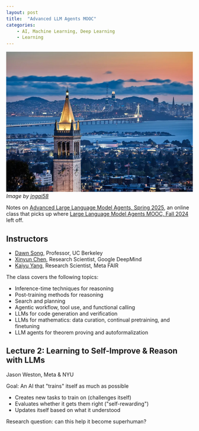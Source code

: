 ```yaml
---
layout: post
title:  "Advanced LLM Agents MOOC"
categories:
    - AI, Machine Learning, Deep Learning
    - Learning
---
```


![Berkeley Campanile](../images/UC-Berkeley-campanile.png) _Image by [jngai58](https://www.flickr.com/photos/john_n_berk_pics_xyz/51096342158/)_


Notes on [Advanced Large Language Model Agents, Spring 2025][1], an online class that picks up where [Large Language Model Agents MOOC, Fall 2024][2] left off.


## Instructors

- [Dawn Song][3], Professor, UC Berkeley
- [Xinyun Chen][4], Research Scientist, Google DeepMind
- [Kaiyu Yang][5], Research Scientist, Meta FAIR

The class covers the following topics:

- Inference-time techniques for reasoning
- Post-training methods for reasoning
- Search and planning
- Agentic workflow, tool use, and functional calling
- LLMs for code generation and verification
- LLMs for mathematics: data curation, continual pretraining, and finetuning
- LLM agents for theorem proving and autoformalization

## Lecture 2: Learning to Self-Improve & Reason with LLMs

Jason Weston, Meta & NYU

Goal: An AI that "trains" itself as much as possible

- Creates new tasks to train on (challenges itself)
- Evaluates whether it gets them right ("self-rewarding")
- Updates itself based on what it understood

Research question: can this help it become superhuman?

[1]: https://llmagents-learning.org/sp25
[2]: https://llmagents-learning.org/f24
[3]: https://dawnsong.io/
[4]: https://jungyhuk.github.io/
[5]: https://yangky11.github.io/
[5]: /2024-12-10/llm-agents-mooc.html
